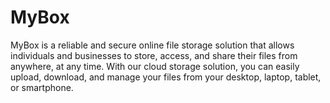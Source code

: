 # MyBox

MyBox is a reliable and secure online file storage solution that allows individuals and businesses to store, access, and share their files from anywhere, at any time. With our cloud storage solution, you can easily upload, download, and manage your files from your desktop, laptop, tablet, or smartphone.